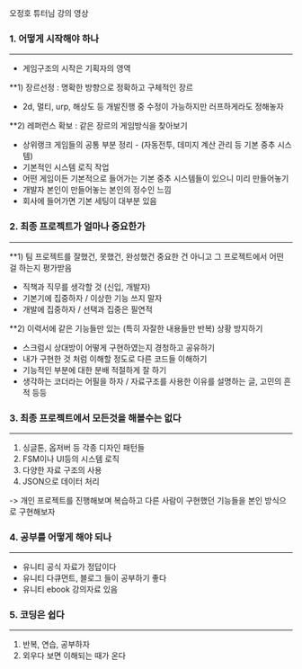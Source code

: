 오정호 튜터님 강의 영상


### 1. 어떻게 시작해야 하나
---
- 게임구조의 시작은 기획자의 영역

**1) 장르선정  : 명확한 방향으로 정확하고 구체적인 장르 
- 2d, 멀티, urp, 해상도 등 개발진행 중 수정이 가능하지만 러프하게라도 정해놓자

**2) 레퍼런스 확보 : 같은 장르의 게임방식을 찾아보기 
-  상위랭크 게임들의 공통 부분 정리 - (자동전투, 데미지 계산 관리 등 기본 중추 시스템)
- 기본적인 시스템 로직 작업
- 어떤 게임이든 기본적으로 들어가는 기본 중추 시스템들이  있으니 미리 만들어놓기
- 개발자 본인이 만들어놓는 본인의 정수인 느낌
- 회사에 들어가면 기본 세팅이 대부분 있음


### 2. 최종 프로젝트가 얼마나 중요한가
---

**1) 팀 프로젝트를 잘했건, 못했건, 완성했건 중요한 건 아니고 그 프로젝트에서 어떤 걸 하는지 평가받음
- 직책과 직무를 생각할 것 (신입, 개발자)
- 기본기에 집중하자 / 이상한 기능 쓰지 말자
- 개발에 집중하자 / 선택과 집중은 필연적

**2) 이력서에 같은 기능들만 있는 (특히 자잘한 내용들만 반복) 상황 방지하기
- 스크럼시 상대방이 어떻게 구현하였는지 경청하고 공유하기
- 내가 구현한 것 처럼 이해할 정도로 다른 코드들 이해하기
- 기능적인 부분에 대한 분배 적절하게 잘 하기
- 생각하는 코더라는 어필을 하자 / 자료구조를 사용한 이유를 설명하는 글, 고민의 흔적 등등


### 3. 최종 프로젝트에서 모든것을 해볼수는 없다
---
1) 싱글톤, 옵저버 등 각종 디자인 패턴들
2) FSM이나 UI등의 시스템 로직
3) 다양한 자료 구조의 사용
4) JSON으로 데이터 처리

-> 개인 프로젝트를 진행해보며 복습하고 다른 사람이 구현했던 기능들을 본인 방식으로 구현해보자



### 4. 공부를 어떻게 해야 되나
---

- 유니티 공식 자료가 정답이다
- 유니티 다큐먼트, 블로그 들이 공부하기 좋다
- 유니티 ebook 강의자료 있음



### 5. 코딩은 쉽다
---

1) 반복, 연습, 공부하자
2) 외우다 보면 이해되는 때가 온다 